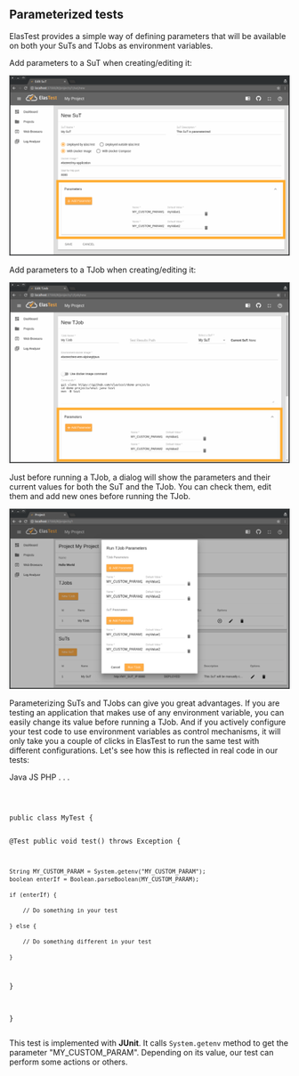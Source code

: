 <div class="range range-xs-left">
<div class="cell-xs-10 cell-lg-6 text-md-left inset-md-right-80 cell-lg-push-1 offset-top-50 offset-lg-top-0">
<h2 id="content" class="h1">Parameterized tests</h2>
<div class="offset-top-30 offset-md-top-50">
</div>
</div>
</div>

ElasTest provides a simple way of defining parameters that will be available on both your SuTs and TJobs as environment variables.

Add parameters to a SuT when creating/editing it:

<div class="docs-gallery inline-block">
    <a data-fancybox="gallery-1" href="/docs/testing/images/sut_parameters.png"><img class="img-responsive img-wellcome" src="/docs/testing/images/sut_parameters.png"/></a>
</div>

Add parameters to a TJob when creating/editing it:

<div class="docs-gallery inline-block">
    <a data-fancybox="gallery-1" href="/docs/testing/images/tjob_parameters.png"><img class="img-responsive img-wellcome" src="/docs/testing/images/tjob_parameters.png"/></a>
</div>

Just before running a TJob, a dialog will show the parameters and their current values for both the SuT and the TJob. You can check them, edit them and add new ones before running the TJob.

<div class="docs-gallery inline-block">
    <a data-fancybox="gallery-1" href="/docs/testing/images/configure_params.png"><img class="img-responsive img-wellcome" src="/docs/testing/images/configure_params.png"/></a>
</div>

Parameterizing SuTs and TJobs can give you great advantages. If you are testing an application that makes use of any environment variable, you can easily change its value before running a TJob. And if you actively configure your test code to use environment variables as control mechanisms, it will only take you a couple of clicks in ElasTest to run the same test with different configurations. Let's see how this is reflected in real code in our tests:


<div class="badges-menu noselectionable">
    <span id="java-test-btn" class="badge badge-default my-badge selected">Java</span>
    <span id="js-test-btn" class="badge badge-default my-badge">JS</span>
    <span class="badge badge-default my-badge my-badge-disabled">PHP</span>
    <span class="badge badge-default my-badge my-badge-disabled">. . .</span>
</div>

<div id="java-test" class="lang-section">

<div class="row" style="margin-top: 40px">

<div class="col-md-6">
<pre>
<code class="java">
public class MyTest {

  @Test
  public void test() throws Exception {
      
    String MY_CUSTOM_PARAM = System.getenv("MY_CUSTOM_PARAM");
    boolean enterIf = Boolean.parseBoolean(MY_CUSTOM_PARAM);

    if (enterIf) {

        // Do something in your test

    } else {

        // Do something different in your test

    }
  }

}
</code>
</pre>
</div>

<div class="col-md-6">
    <p>This test is implemented with <strong>JUnit</strong>. It calls <code>System.getenv</code> method to get the parameter "MY_CUSTOM_PARAM". Depending on its value, our test can perform some actions or others.</p>
</div>

</div>
</div>


<div id="js-test" class="lang-section" hidden>
<div class="row" style="margin-top: 40px">

<div class="col-md-6">
<pre>
<code class="javascript">
var chai = require("chai");

describe("My application", () => {
  it("should do something", async function() {

    var MY_CUSTOM_PARAM = process.env.MY_CUSTOM_PARAM;

    if (MY_CUSTOM_PARAM === "true") {

        // Do something in your test

    } else {

        // Do something different in your test

    }
  })
});
</code>
</pre>
</div>

<div class="col-md-6">
    <p>This test is implemented with <strong>mocha</strong>. It accesses <code>process.env</code> property to get the parameter "MY_CUSTOM_PARAM". Depending on its value, our test can perform some actions or others.</p>
</div>

</div>
</div>

<script>
$('#java-test-btn').click(function(event) {
  activateBadge('java-test');
});
$('#js-test-btn').click(function(event) {
  activateBadge('js-test');
});

function activateBadge(sectionName) {
  $('.lang-section').hide();
  $('#' + sectionName).show();
  $('.selected').removeClass('selected');
  $('#' + sectionName + '-btn').addClass('selected');
}

var langSections = [
  'java',
  'js'
];
</script>

<script src="//code.jquery.com/jquery-3.2.1.min.js"></script>
<link rel="stylesheet" href="https://cdnjs.cloudflare.com/ajax/libs/fancybox/3.2.5/jquery.fancybox.min.css" />
<script src="https://cdnjs.cloudflare.com/ajax/libs/fancybox/3.2.5/jquery.fancybox.min.js"></script>

<script>
var galleries = $('div.docs-gallery');
for (var i = 1; i <= galleries.length; i++) {
    $().fancybox({
    selector : '[data-fancybox="gallery-' + i + '"]',
    infobar : true,
    arrows : false,
    loop: false,
    protect: true,
    transitionEffect: 'slide',
    buttons : [
        'close'
    ],
    clickOutside : 'close',
    clickSlide   : 'close',
  });
}
</script>